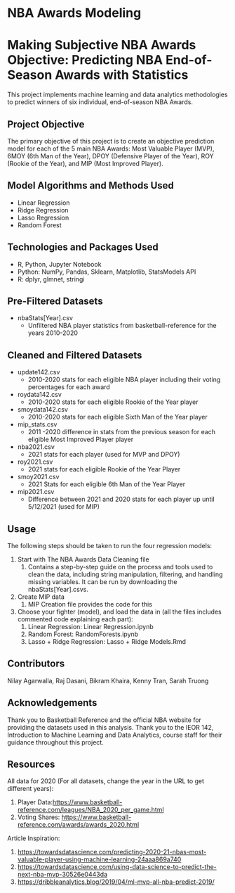 # NBA Awards Modeling
# Making Subjective NBA Awards Objective: Predicting NBA End-of-Season Awards with Statistics


This project implements machine learning and data analytics methodologies to predict winners of six individual, end-of-season NBA Awards. 


## Project Objective


The primary objective of this project is to create an objective prediction model for each of the 5 main NBA Awards: Most Valuable Player (MVP), 6MOY (6th Man of the Year), DPOY (Defensive Player of the Year), ROY (Rookie of the Year), and MIP (Most Improved Player).


## Model Algorithms and Methods Used
* Linear Regression
* Ridge Regression
* Lasso Regression
* Random Forest


## Technologies and Packages Used
* R, Python, Jupyter Notebook
* Python: NumPy, Pandas, Sklearn, Matplotlib, StatsModels API
* R: dplyr, glmnet, stringi


## Pre-Filtered Datasets 
* nbaStats[Year].csv
   * Unfiltered NBA player statistics from basketball-reference for the years 2010-2020


## Cleaned and Filtered Datasets 
* update142.csv
   * 2010-2020 stats for each eligible NBA player including their voting percentages for each award
* roydata142.csv
   * 2010-2020 stats for each eligible Rookie of the Year player
* smoydata142.csv
   * 2010-2020 stats for each eligible Sixth Man of the Year player
* mip_stats.csv
   * 2011 -2020 difference in stats from the previous season for each eligible Most Improved Player player
* nba2021.csv
   * 2021 stats for each player (used for MVP and DPOY) 
* roy2021.csv
   * 2021 stats for each eligible Rookie of the Year Player
* smoy2021.csv
   * 2021 Stats for each eligible 6th Man of the Year Player
* mip2021.csv
   * Difference between 2021 and 2020 stats for each player up until 5/12/2021 (used for MIP) 


## Usage
The following steps should be taken to run the four regression models:
1. Start with The NBA Awards Data Cleaning file 
   1. Contains a step-by-step guide on the process and tools used to clean the data, including string manipulation, filtering, and handling missing variables. It can be run by downloading the nbaStats[Year].csvs. 
2. Create MIP data 
   1. MIP Creation file provides the code for this 
3. Choose your fighter (model), and load the data in (all the files includes commented code explaining each part): 
   1. Linear Regression: Linear Regression.ipynb
   2. Random Forest: RandomForests.ipynb
   3. Lasso + Ridge Regression: Lasso + Ridge Models.Rmd


## Contributors
Nilay Agarwalla, Raj Dasani, Bikram Khaira, Kenny Tran, Sarah Truong


## Acknowledgements
Thank you to Basketball Reference and the official NBA website for providing the datasets used in this analysis. Thank you to the IEOR 142, Introduction to Machine Learning and Data Analytics, course staff for their guidance throughout this project. 


## Resources
All data for 2020 (For all datasets, change the year in the URL to get different years): 
1. Player Data:https://www.basketball-reference.com/leagues/NBA_2020_per_game.html 
2. Voting Shares: https://www.basketball-reference.com/awards/awards_2020.html


Article Inspiration: 
1. https://towardsdatascience.com/predicting-2020-21-nbas-most-valuable-player-using-machine-learning-24aaa869a740 
2. https://towardsdatascience.com/using-data-science-to-predict-the-next-nba-mvp-30526e0443da 
3. https://dribbleanalytics.blog/2019/04/ml-mvp-all-nba-predict-2019/
